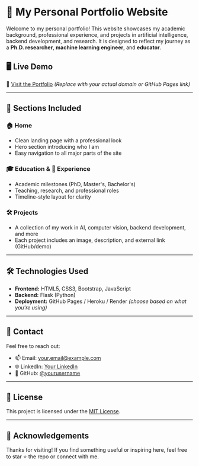 # 🧠 My Personal Portfolio Website

Welcome to my personal portfolio! This website showcases my academic background, professional experience, and projects in artificial intelligence, backend development, and research. It is designed to reflect my journey as a **Ph.D. researcher**, **machine learning engineer**, and **educator**.

## 🖥️ Live Demo
🔗 [Visit the Portfolio](https://your-portfolio-link.com) *(Replace with your actual domain or GitHub Pages link)*

---

## 📂 Sections Included

### 🏠 Home
- Clean landing page with a professional look
- Hero section introducing who I am
- Easy navigation to all major parts of the site

### 🎓 Education & 💼 Experience
- Academic milestones (PhD, Master's, Bachelor's)
- Teaching, research, and professional roles
- Timeline-style layout for clarity

### 🛠️ Projects
- A collection of my work in AI, computer vision, backend development, and more
- Each project includes an image, description, and external link (GitHub/demo)

---

## 🛠️ Technologies Used

- **Frontend:** HTML5, CSS3, Bootstrap, JavaScript
- **Backend:** Flask (Python)
- **Deployment:** GitHub Pages / Heroku / Render *(choose based on what you're using)*

---

## 📧 Contact

Feel free to reach out:

- 📫 Email: your.email@example.com  
- 🌐 LinkedIn: [Your LinkedIn](https://linkedin.com/in/your-profile)  
- 🐙 GitHub: [@yourusername](https://github.com/yourusername)

---

## 📌 License
This project is licensed under the [MIT License](LICENSE).

---

## 🙏 Acknowledgements

Thanks for visiting! If you find something useful or inspiring here, feel free to star ⭐ the repo or connect with me.
